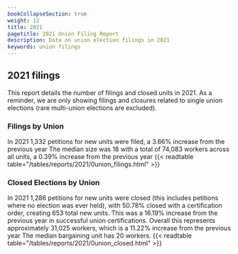 ```yaml
---
bookCollapseSection: true
weight: 12
title: 2021
pagetitle: 2021 Union Filing Report
description: Data on union election filings in 2021
keywords: union filings
---
```


## 2021 filings

This report details the number of filings and closed units in 2021. As a reminder, we are only showing filings and closures related to single union elections (rare multi-union elections are excluded).

### Filings by Union
In 2021 1,332 petitions for new units were filed, a 3.66% increase from the previous year The median size was 18 with a total of 74,083 workers across all units, a 0.39% increase from the previous year
{{< readtable table="/tables/reports/2021/0union_filings.html" >}}

### Closed Elections by Union
In 2021 1,286 petitions for new units were closed (this includes petitions where no election was ever held), with 50.78% closed with a certification order, creating 653 total new units. This was a 16.19% increase from the previous year in successful union certifications. Overall this represents approximately 31,025 workers, which is a 11.22% increase from the previous year The median bargaining unit has 20 workers.
{{< readtable table="/tables/reports/2021/0union_closed.html" >}}
